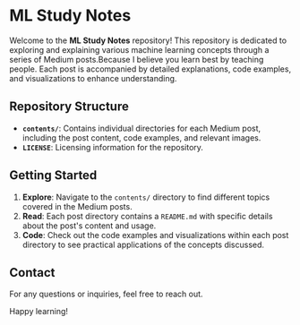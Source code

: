 # ML Study Notes

Welcome to the **ML Study Notes** repository! This repository is dedicated to exploring and explaining various machine learning concepts through a series of Medium posts.Because I believe you learn best by teaching people. Each post is accompanied by detailed explanations, code examples, and visualizations to enhance understanding.

## Repository Structure

- **`contents/`**: Contains individual directories for each Medium post, including the post content, code examples, and relevant images.
- **`LICENSE`**: Licensing information for the repository.

## Getting Started

1. **Explore**: Navigate to the `contents/` directory to find different topics covered in the Medium posts.
2. **Read**: Each post directory contains a `README.md` with specific details about the post's content and usage.
3. **Code**: Check out the code examples and visualizations within each post directory to see practical applications of the concepts discussed.

## Contact

For any questions or inquiries, feel free to reach out.

Happy learning!
